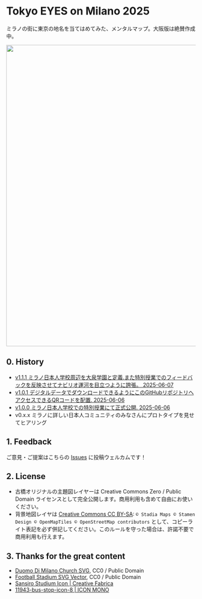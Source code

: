 # Tokyo EYES on Milano 2025
ミラノの街に東京の地名を当てはめてみた、メンタルマップ。大阪版は絶賛作成中。

<img src="https://github.com/furuhashilab/TokyoEYESonMilano2025/blob/main/maps/v1.1.1/TokyoEyesonMilano2025_v1.1.1.jpg?raw=true" width="800">

## 0. History
 * [v1.1.1 ミラノ日本人学校周辺を大泉学園と定義.また特別授業でのフィードバックを反映させてナビリオ運河を目立つように誇張。 2025-06-07](https://github.com/furuhashilab/TokyoEYESonMilano2025/tree/main/maps/v1.1.1)
 * [v1.0.1 デジタルデータでダウンロードできるようにこのGitHubリポジトリへアクセスできるQRコードを配置. 2025-06-06](https://github.com/furuhashilab/TokyoEYESonMilano2025/tree/main/maps/v1.0.1)
 * [v1.0.0 ミラノ日本人学校での特別授業にて正式公開. 2025-06-06](https://github.com/furuhashilab/TokyoEYESonMilano2025/tree/main/maps/v1.0.0)
 * v0.x.x ミラノに詳しい日本人コミュニティのみなさんにプロトタイプを見せてヒアリング

## 1. Feedback
ご意見・ご提案はこちらの [Issues](https://github.com/furuhashilab/TokyoEYESonMilano2025/issues) に投稿ウェルカムです！

## 2. License
 * 古橋オリジナルの主題図レイヤーは Creative Commons Zero / Public Domain ライセンスとして完全公開します。商用利用も含めて自由にお使いください。
 * 背景地図レイヤは [Creative Commons CC BY-SA](https://creativecommons.org/licenses/by-sa/4.0/): `© Stadia Maps © Stamen Design © OpenMapTiles © OpenStreetMap contributors` として、コピーライト表記を必ず併記してください。このルールを守った場合は、許諾不要で商用利用も行えます。


## 3. Thanks for the great content
 * [Duomo Di Milano Church SVG](https://www.svgrepo.com/svg/296426/duomo-di-milano-church), CC0 / Public Domain
 * [Football Stadium SVG Vector](https://www.svgrepo.com/svg/509505/football-stadium), CC0 / Public Domain
 * [Sansiro Studium Icon | Creative Fabrica](https://www.creativefabrica.com/product/stadio-di-san-siro-silhouette/)
 * [11943-bus-stop-icon-8 | ICON MONO](https://icooon-mono.com/11943-bus-stop-icon-8/)
